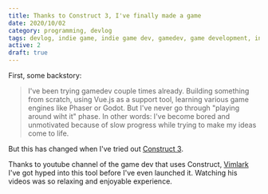 ```yaml
---
title: Thanks to Construct 3, I've finally made a game
date: 2020/10/02
category: programming, devlog
tags: devlog, indie game, indie game dev, gamedev, game development, indie game development, devlog, programming
active: 2
draft: true
---
```


First, some backstory:

> I've been trying gamedev couple times already. Building something from scratch, using Vue.js as a support tool, learning various game engines like Phaser or Godot. But I've never go through "playing around wiht it" phase. In other words: I've become bored and unmotivated because of slow progress while trying to make my ideas come to life.

But this has changed when I've tried out [Construct 3](https://construct.net).

Thanks to youtube channel of the game dev that uses Construct, [Vimlark](https://www.youtube.com/c/Vimlark) I've got hyped into this tool before I've even launched it. Watching his videos was so relaxing and enjoyable experience.
